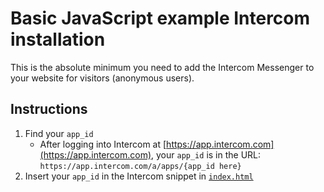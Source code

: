 # Basic JavaScript example Intercom installation

This is the absolute minimum you need to add the Intercom Messenger to your website for visitors (anonymous users).

## Instructions

1. Find your `app_id`
    * After logging into Intercom at [https://app.intercom.com](https://app.intercom.com), your `app_id` is in the URL: `https://app.intercom.com/a/apps/{app_id here}`
1. Insert your `app_id` in the Intercom snippet in [`index.html`](https://github.com/intercom/example-basic-javascript-install/blob/master/index.html#L19)
